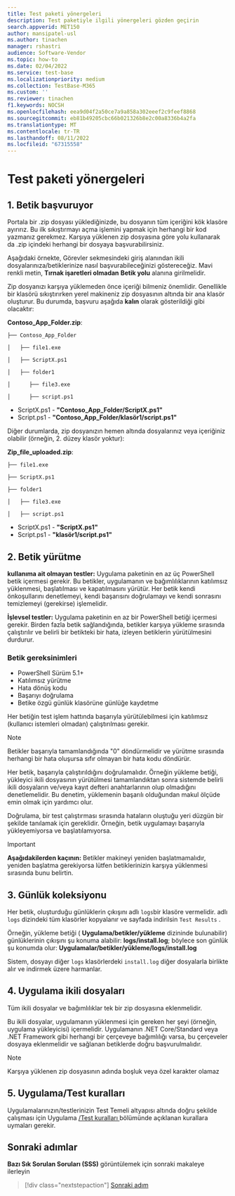 ```yaml
---
title: Test paketi yönergeleri
description: Test paketiyle ilgili yönergeleri gözden geçirin
search.appverid: MET150
author: mansipatel-usl
ms.author: tinachen
manager: rshastri
audience: Software-Vendor
ms.topic: how-to
ms.date: 02/04/2022
ms.service: test-base
ms.localizationpriority: medium
ms.collection: TestBase-M365
ms.custom: ''
ms.reviewer: tinachen
f1.keywords: NOCSH
ms.openlocfilehash: eea9d04f2a50ce7a9a858a302eeef2c9feef8868
ms.sourcegitcommit: eb81b49205cbc66b021326b8e2c00a8336b4a2fa
ms.translationtype: MT
ms.contentlocale: tr-TR
ms.lasthandoff: 08/11/2022
ms.locfileid: "67315558"
---
```

# <a name="test-package-guidelines"></a>Test paketi yönergeleri

## <a name="1-script-referencing"></a>1. Betik başvuruyor

Portala bir .zip dosyası yüklediğinizde, bu dosyanın tüm içeriğini kök klasöre ayırırız. Bu ilk sıkıştırmayı açma işlemini yapmak için herhangi bir kod yazmanız gerekmez. Karşıya yüklenen zip dosyasına göre yolu kullanarak da .zip içindeki herhangi bir dosyaya başvurabilirsiniz.

Aşağıdaki örnekte, Görevler sekmesindeki giriş alanından ikili dosyalarınıza/betiklerinize nasıl başvurabileceğinizi göstereceğiz. Mavi renkli metin, **Tırnak işaretleri olmadan** **Betik yolu** alanına girilmelidir.

Zip dosyanızı karşıya yüklemeden önce içeriği bilmeniz önemlidir. Genellikle bir klasörü sıkıştırırken yerel makineniz zip dosyasının altında bir ana klasör oluşturur. Bu durumda, başvuru aşağıda **kalın** olarak gösterildiği gibi olacaktır:

**Contoso_App_Folder.zip**:

```console
├── Contoso_App_Folder

│   ├── file1.exe

│   ├── ScriptX.ps1

│   ├── folder1

│      ├── file3.exe

│      ├── script.ps1
```

- ScriptX.ps1 - **"Contoso_App_Folder/ScriptX.ps1"**
- Script.ps1 - **"Contoso_App_Folder/klasör1/script.ps1"**

Diğer durumlarda, zip dosyanızın hemen altında dosyalarınız veya içeriğiniz olabilir (örneğin, 2. düzey klasör yoktur):

**Zip_file_uploaded.zip**:

```console
├── file1.exe

├── ScriptX.ps1

├── folder1

│   ├── file3.exe

│   ├── script.ps1
```

- ScriptX.ps1 - **"ScriptX.ps1"**
- Script.ps1 - **"klasör1/script.ps1"**

## <a name="2-script-execution"></a>2. Betik yürütme

**kullanıma ait olmayan testler:** Uygulama paketinin en az üç PowerShell betik içermesi gerekir. Bu betikler, uygulamanın ve bağımlılıklarının katılımsız yüklenmesi, başlatılması ve kapatılmasını yürütür. Her betik kendi önkoşullarını denetlemeyi, kendi başarısını doğrulamayı ve kendi sonrasını temizlemeyi (gerekirse) işlemelidir.

**İşlevsel testler:** Uygulama paketinin en az bir PowerShell betiği içermesi gerekir. Birden fazla betik sağlandığında, betikler karşıya yükleme sırasında çalıştırılır ve belirli bir betikteki bir hata, izleyen betiklerin yürütülmesini durdurur.

### <a name="script-requirements"></a>Betik gereksinimleri

- PowerShell Sürüm 5.1+
- Katılımsız yürütme
- Hata dönüş kodu
- Başarıyı doğrulama
- Betike özgü günlük klasörüne günlüğe kaydetme

Her betiğin test işlem hattında başarıyla yürütülebilmesi için katılımsız (kullanıcı istemleri olmadan) çalıştırılması gerekir.

> [!NOTE]
> Betikler başarıyla tamamlandığında "0" döndürmelidir ve yürütme sırasında herhangi bir hata oluşursa sıfır olmayan bir hata kodu döndürür.

Her betik, başarıyla çalıştırıldığını doğrulamalıdır. Örneğin yükleme betiği, yükleyici ikili dosyasının yürütülmesi tamamlandıktan sonra sistemde belirli ikili dosyaların ve/veya kayıt defteri anahtarlarının olup olmadığını denetlemelidir. Bu denetim, yüklemenin başarılı olduğundan makul ölçüde emin olmak için yardımcı olur.

Doğrulama, bir test çalıştırması sırasında hataların oluştuğu yeri düzgün bir şekilde tanılamak için gereklidir. Örneğin, betik uygulamayı başarıyla yükleyemiyorsa ve başlatılamıyorsa.

> [!IMPORTANT]
> **Aşağıdakilerden kaçının:** Betikler makineyi yeniden başlatmamalıdır, yeniden başlatma gerekiyorsa lütfen betiklerinizin karşıya yüklenmesi sırasında bunu belirtin.

## <a name="3-log-collection"></a>3. Günlük koleksiyonu

Her betik, oluşturduğu günlüklerin çıkışını adlı `logs`bir klasöre vermelidir. adlı `logs` dizindeki tüm klasörler kopyalanır ve sayfada indirilsin `Test Results` .

Örneğin, yükleme betiği ( **Uygulama/betikler/yükleme** dizininde bulunabilir) günlüklerinin çıkışını şu konuma alabilir: **logs/install.log**; böylece son günlük şu konumda olur: **Uygulamalar/betikler/yükleme/logs/install.log**

Sistem, dosyayı diğer `logs` klasörlerdeki `install.log` diğer dosyalarla birlikte alır ve indirmek üzere harmanlar.

## <a name="4-application-binaries"></a>4. Uygulama ikili dosyaları

Tüm ikili dosyalar ve bağımlılıklar tek bir zip dosyasına eklenmelidir.

Bu ikili dosyalar, uygulamanın yüklenmesi için gereken her şeyi (örneğin, uygulama yükleyicisi) içermelidir. Uygulamanın .NET Core/Standard veya .NET Framework gibi herhangi bir çerçeveye bağımlılığı varsa, bu çerçeveler dosyaya eklenmelidir ve sağlanan betiklerde doğru başvurulmalıdır.

> [!NOTE]
> Karşıya yüklenen zip dosyasının adında boşluk veya özel karakter olamaz

## <a name="5-applicationtest-rules"></a>5. Uygulama/Test kuralları

Uygulamalarınızın/testlerinizin Test Temeli altyapısı altında doğru şekilde çalışması için Uygulama [/Test kuralları ](rules.md)bölümünde açıklanan kurallara uymaları gerekir. 

## <a name="next-steps"></a>Sonraki adımlar

**Bazı Sık Sorulan Soruları (SSS)** görüntülemek için sonraki makaleye ilerleyin
> [!div class="nextstepaction"]
> [Sonraki adım](faq.md)
